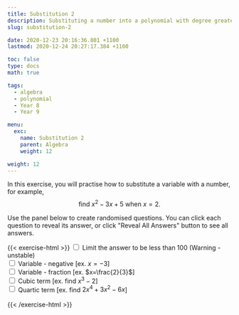 ```yaml
---
title: Substitution 2
description: Substituting a number into a polynomial with degree greater than 1.
slug: substitution-2

date: 2020-12-23 20:16:36.801 +1100
lastmod: 2020-12-24 20:27:17.384 +1100

toc: false
type: docs
math: true

tags:
  - algebra
  - polynomial
  - Year 8
  - Year 9

menu:
  exc:
    name: Substitution 2
    parent: Algebra
    weight: 12

weight: 12
---
```


In this exercise, you will practise how to substitute a variable with a number, for example, $$ \text{find}~x^2 - 3x + 5~\text{when}~x=2. $$

Use the panel below to create randomised questions. You can click each question to reveal its answer, or click "Reveal All Answers" button to see all answers.

{{< exercise-html >}}
<input type="checkbox" id="lim" />
<label for="lim">Limit the answer to be less than 100 (Warning - unstable) </label><br />
<input type="checkbox" id="neg0" />
<label for="neg0">Variable - negative [ex. $x=-3$] </label><br />
<input type="checkbox" id="frac0" />
<label for="frac0">Variable - fraction [ex. $x=\frac{2}{3}$] </label><br />
<input type="checkbox" id="deg2" />
<label for="deg2">Cubic term [ex. find $x^3 - 2$] </label><br />
<input type="checkbox" id="deg3" />
<label for="deg3">Quartic term [ex. find $2x^4 + 3x^2 - 6x$] </label><br />
<br>
{{< /exercise-html >}}

<script>
  function genQs() {
    // Question area
    const qbox = document.getElementById("questions");
    const qinst = document.getElementById("instructions");
    // Read value from the form
    const nq = document.getElementById("nq").value;
    let lim,neg0,frac0,deg2,deg3;
    [lim,neg0,frac0,deg2,deg3] = 
      ["lim","neg0","frac0","deg2","deg3"].map(chked);
    // Sanity check
    nqIsNumber = /[\d+]/.test(nq);
    if (!nqIsNumber || nq<1 || nq>10 ) {
      qbox.innerHTML = "Error: Invalid number of questions!";
      return;
    }
    // Coefficients
    const poolX = [...arange(neg0? -9 : 1, 9)];
    const poolCoeff = [...arange(-9, -1), ...arange(1, 9)];
    const poolLett = 'abcdefghijklmnpqrstuvwxyz'.split('');
    // Make questions
    qinst.innerHTML = "Evaluate the following expressions.";
    qbox.innerHTML = "";
    let options = MathJax.getMetricsFor(qbox);
    options.display = false;
    MathJax.texReset();
    for (let i = 0; i < nq; i++) {
      const lett = choice(poolLett);
      const order = deg3? 4 : deg2? 3 : 2;
      const generator = () => yn()? new Frac(choice(poolCoeff)) : 0;
      let x, coeffs, poly, ans;
      while (true) {
        x = new Frac(choice(poolX), frac0? choice(poolX, "z") : 1).reduce();
        coeffs = genCoeffs(order, generator, true);
        poly = new Poly(coeffs, lett);
        ans = poly.eval(x);
        if (!lim || Math.abs(ans)<100) {break;}
      }
      const qTex = `${poly.tex()},~\\text{when}~${lett}=${x.tex()}`;
      const aTex = `=\\boldsymbol{${ans.tex()}}`;
      render(qTex, aTex, options).then((li) => {
        qbox.appendChild(li);
        MathJax.startup.document.clear();
        MathJax.startup.document.updateDocument();
      });
    }
    return;
  }
</script>
